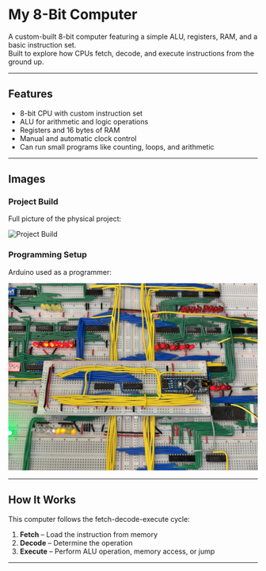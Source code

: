 # My 8-Bit Computer

A custom-built 8-bit computer featuring a simple ALU, registers, RAM, and a basic instruction set.  
Built to explore how CPUs fetch, decode, and execute instructions from the ground up.

---

## Features
- 8-bit CPU with custom instruction set  
- ALU for arithmetic and logic operations  
- Registers and 16 bytes of RAM  
- Manual and automatic clock control  
- Can run small programs like counting, loops, and arithmetic

---

## Images

### Project Build
Full picture of the physical project:  

![Project Build]([images/project_build.jpeg](https://github.com/sakilrocks/8-bit-computer/raw/images/images/project_build.jpeg))

### Programming Setup
Arduino used as a programmer:  

![Arduino Programmer](https://github.com/sakilrocks/8-bit-computer/raw/images/images/arduino_programmer.jpeg)

---

## How It Works
This computer follows the fetch-decode-execute cycle:
1. **Fetch** – Load the instruction from memory  
2. **Decode** – Determine the operation  
3. **Execute** – Perform ALU operation, memory access, or jump  

---
